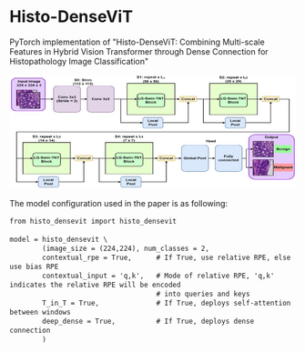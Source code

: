 # Histo-DenseViT

PyTorch implementation of "Histo-DenseViT: Combining Multi-scale Features in Hybrid Vision Transformer through Dense Connection for Histopathology Image Classification"

![alt text](https://raw.githubusercontent.com/MPYong/Histo-DenseViT/refs/heads/main/image/Graphical%20abstract.jpg?token=GHSAT0AAAAAACYIGRN7DKK4VADHCDLDL4V4ZYDWEJA)

The model configuration used in the paper is as following:

```
from histo_densevit import histo_densevit

model = histo_densevit \
        (image_size = (224,224), num_classes = 2,
        contextual_rpe = True,      # If True, use relative RPE, else use bias RPE
        contextual_input = 'q,k',   # Mode of relative RPE, 'q,k' indicates the relative RPE will be encoded
                                    # into queries and keys
        T_in_T = True,              # If True, deploys self-attention between windows
        deep_dense = True,          # If True, deploys dense connection
        )
```
